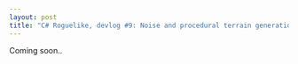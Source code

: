 ```yaml
---
layout: post
title: "C# Roguelike, devlog #9: Noise and procedural terrain generation algorithms"
---
```


Coming soon..

<!--
> ?.cs

```csharp

```
-->
